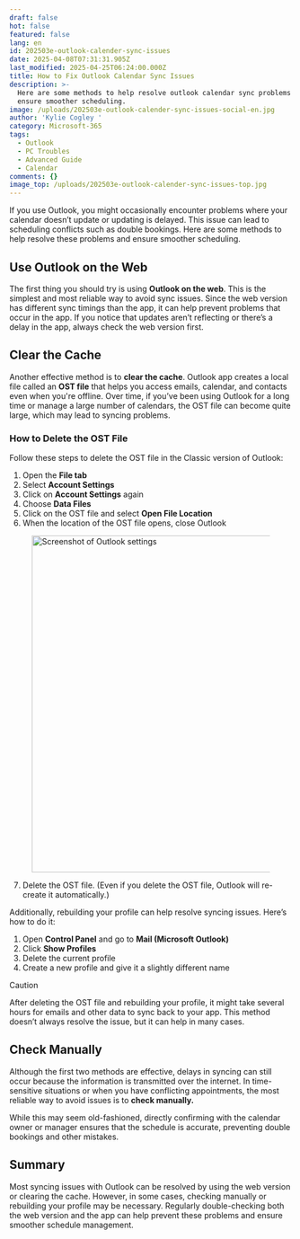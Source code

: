 ```yaml
---
draft: false
hot: false
featured: false
lang: en
id: 202503e-outlook-calender-sync-issues
date: 2025-04-08T07:31:31.905Z
last_modified: 2025-04-25T06:24:00.000Z
title: How to Fix Outlook Calendar Sync Issues
description: >-
  Here are some methods to help resolve outlook calendar sync problems and
  ensure smoother scheduling.
image: /uploads/202503e-outlook-calender-sync-issues-social-en.jpg
author: 'Kylie Cogley '
category: Microsoft-365
tags:
  - Outlook
  - PC Troubles
  - Advanced Guide
  - Calendar
comments: {}
image_top: /uploads/202503e-outlook-calender-sync-issues-top.jpg
---
```

If you use Outlook, you might occasionally encounter problems where your calendar doesn’t update or updating is delayed. This issue can lead to scheduling conflicts such as double bookings. Here are some methods to help resolve these problems and ensure smoother scheduling.

<!--more-->

## Use Outlook on the Web
The first thing you should try is using **Outlook on the web**. This is the simplest and most reliable way to avoid sync issues. Since the web version has different sync timings than the app, it can help prevent problems that occur in the app. If you notice that updates aren’t reflecting or there’s a delay in the app, always check the web version first.

## Clear the Cache
Another effective method is to **clear the cache**. Outlook app creates a local file called an **OST file** that helps you access emails, calendar, and contacts even when you're offline. Over time, if you’ve been using Outlook for a long time or manage a large number of calendars, the OST file can become quite large, which may lead to syncing problems. 

### How to Delete the OST File
Follow these steps to delete the OST file in the Classic version of Outlook:

1. Open the **File tab**
2. Select **Account Settings** 
3. Click on **Account Settings** again
4. Choose **Data Files**
5. Click on the OST file and select **Open File Location**
6. When the location of the OST file opens, close Outlook

<figure class="flex flex-col justify-start items-left">
  <img alt="Screenshot of Outlook settings" src="/uploads/202503e-outlook-calender-sync-issues-en.png" width="600px" transform-images="avif webp png jpeg 600@2">
</figure>

7. Delete the OST file. (Even if you delete the OST file, Outlook will re-create it automatically.) 

Additionally, rebuilding your profile can help resolve syncing issues. Here’s how to do it:

1. Open **Control Panel** and go to **Mail (Microsoft Outlook)**
2. Click **Show Profiles**
3. Delete the current profile 
4. Create a new profile and give it a slightly different name


> [!CAUTION]
> After deleting the OST file and rebuilding your profile, it might take several hours for emails and other data to sync back to your app. This method doesn’t always resolve the issue, but it can help in many cases. 

## Check Manually
Although the first two methods are effective, delays in syncing can still occur because the information is transmitted over the internet. In time-sensitive situations or when you have conflicting appointments, the most reliable way to avoid issues is to **check manually.** 

While this may seem old-fashioned, directly confirming with the calendar owner or manager ensures that the schedule is accurate, preventing double bookings and other mistakes.

## Summary
Most syncing issues with Outlook can be resolved by using the web version or clearing the cache. However, in some cases, checking manually or rebuilding your profile may be necessary. Regularly double-checking both the web version and the app can help prevent these problems and ensure smoother schedule management.
